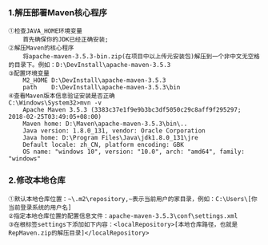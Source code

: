 ###  **1.解压部署Maven核心程序** 

	①检查JAVA_HOME环境变量
		首先确保你的JDK已经正确安装;
	②解压Maven的核心程序
		将apache-maven-3.5.3-bin.zip(在项目中以上传元安装包)解压到一个非中文无空格的目录下。例如：D:\DevInstall\apache-maven-3.5.3
	③配置环境变量
		M2_HOME D:\DevInstall\apache-maven-3.5.3
		path	D:\DevInstall\apache-maven-3.5.3\bin
	④查看Maven版本信息验证安装是否正确
	C:\Windows\System32>mvn -v
        Apache Maven 3.5.3 (3383c37e1f9e9b3bc3df5050c29c8aff9f295297; 2018-02-25T03:49:05+08:00)
        Maven home: D:\Maven\apache-maven-3.5.3\bin\..
        Java version: 1.8.0_131, vendor: Oracle Corporation
        Java home: D:\Program Files\Java\jdk1.8.0_131\jre
        Default locale: zh_CN, platform encoding: GBK
        OS name: "windows 10", version: "10.0", arch: "amd64", family: "windows"

### 2.修改本地仓库

	①默认本地仓库位置：~\.m2\repository,~表示当前用户的家目录，例如：C:\Users\[你当前登录系统的用户名]
	②指定本地仓库位置的配置信息文件：apache-maven-3.5.3\conf\settings.xml
	③在根标签settings下添加如下内容：<localRepository>[本地仓库路径，也就是RepMaven.zip的解压目录]</localRepository>
